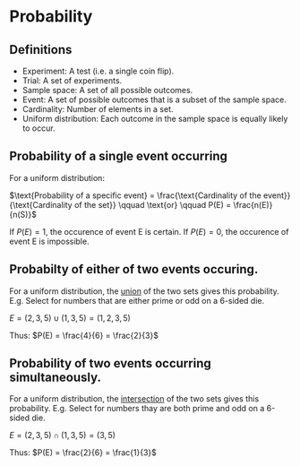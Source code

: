 # Probability 

## Definitions 
- Experiment: A test (i.e. a single coin flip).
- Trial: A set of experiments.
- Sample space: A set of all possible outcomes.
- Event: A set of possible outcomes that is a subset of the sample space.
- Cardinality: Number of elements in a set.
- Uniform distribution: Each outcome in the sample space is equally likely to occur.

## Probability of a single event occurring
For a uniform distribution:

$\text{Probability of a specific event} = \frac{\text{Cardinality of the event}}{\text{Cardinality of the set}} \qquad \text{or} \qquad P(E) = \frac{n(E)}{n(S)}$

If $P(E) = 1$, the occurence of event E is certain. If $P(E) = 0$, the occurence of event E is impossible.

## Probabilty of either of two events occuring.
For a uniform distribution, the <ins>union</ins> of the two sets gives this probability.
E.g. Select for numbers that are either prime or odd on a 6-sided die.

$E = (2,3,5) \cup (1,3,5) = (1,2,3,5)$

Thus: $P(E) = \frac{4}{6} = \frac{2}{3}$

## Probability of two events occurring simultaneously.
For a uniform distribution, the <ins>intersection</ins> of the two sets gives this probability.
E.g. Select for numbers thay are both prime and odd on a 6-sided die.

$E = (2,3,5) \cap (1,3,5) = (3,5)$

Thus: $P(E) = \frac{2}{6} = \frac{1}{3}$
